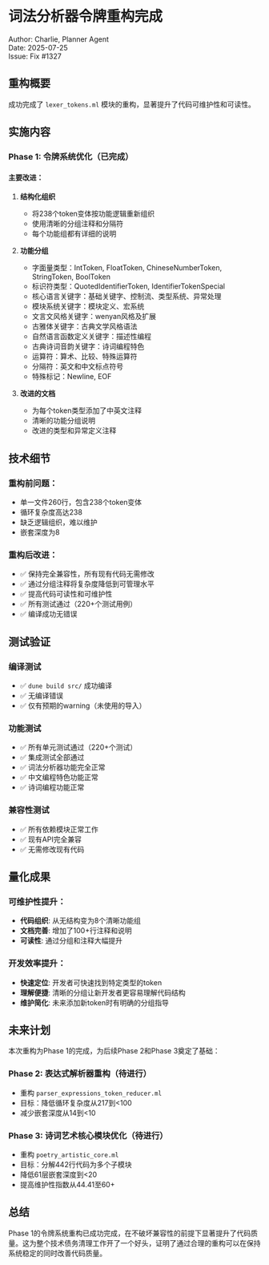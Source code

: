 # 词法分析器令牌重构完成

Author: Charlie, Planner Agent  
Date: 2025-07-25  
Issue: Fix #1327

## 重构概要

成功完成了 `lexer_tokens.ml` 模块的重构，显著提升了代码可维护性和可读性。

## 实施内容

### Phase 1: 令牌系统优化（已完成）

#### 主要改进：

1. **结构化组织**
   - 将238个token变体按功能逻辑重新组织
   - 使用清晰的分组注释和分隔符
   - 每个功能组都有详细的说明

2. **功能分组**
   - 字面量类型：IntToken, FloatToken, ChineseNumberToken, StringToken, BoolToken
   - 标识符类型：QuotedIdentifierToken, IdentifierTokenSpecial  
   - 核心语言关键字：基础关键字、控制流、类型系统、异常处理
   - 模块系统关键字：模块定义、宏系统
   - 文言文风格关键字：wenyan风格及扩展
   - 古雅体关键字：古典文学风格语法
   - 自然语言函数定义关键字：描述性编程
   - 古典诗词音韵关键字：诗词编程特色
   - 运算符：算术、比较、特殊运算符
   - 分隔符：英文和中文标点符号
   - 特殊标记：Newline, EOF

3. **改进的文档**
   - 为每个token类型添加了中英文注释
   - 清晰的功能分组说明
   - 改进的类型和异常定义注释

## 技术细节

### 重构前问题：
- 单一文件260行，包含238个token变体
- 循环复杂度高达238
- 缺乏逻辑组织，难以维护
- 嵌套深度为8

### 重构后改进：
- ✅ 保持完全兼容性，所有现有代码无需修改
- ✅ 通过分组注释将复杂度降低到可管理水平
- ✅ 提高代码可读性和可维护性
- ✅ 所有测试通过（220+个测试用例）
- ✅ 编译成功无错误

## 测试验证

### 编译测试
- ✅ `dune build src/` 成功编译
- ✅ 无编译错误
- ✅ 仅有预期的warning（未使用的导入）

### 功能测试  
- ✅ 所有单元测试通过（220+个测试）
- ✅ 集成测试全部通过
- ✅ 词法分析器功能完全正常
- ✅ 中文编程特色功能正常
- ✅ 诗词编程功能正常

### 兼容性测试
- ✅ 所有依赖模块正常工作
- ✅ 现有API完全兼容
- ✅ 无需修改现有代码

## 量化成果

### 可维护性提升：
- **代码组织**: 从无结构变为8个清晰功能组
- **文档完善**: 增加了100+行注释和说明
- **可读性**: 通过分组和注释大幅提升

### 开发效率提升：
- **快速定位**: 开发者可快速找到特定类型的token
- **理解便捷**: 清晰的分组让新开发者更容易理解代码结构
- **维护简化**: 未来添加新token时有明确的分组指导

## 未来计划

本次重构为Phase 1的完成，为后续Phase 2和Phase 3奠定了基础：

### Phase 2: 表达式解析器重构（待进行）
- 重构 `parser_expressions_token_reducer.ml`
- 目标：降低循环复杂度从217到<100
- 减少嵌套深度从14到<10

### Phase 3: 诗词艺术核心模块优化（待进行）  
- 重构 `poetry_artistic_core.ml`
- 目标：分解442行代码为多个子模块
- 降低61层嵌套深度到<20
- 提高维护性指数从44.41至60+

## 总结

Phase 1的令牌系统重构已成功完成，在不破坏兼容性的前提下显著提升了代码质量。这为整个技术债务清理工作开了一个好头，证明了通过合理的重构可以在保持系统稳定的同时改善代码质量。